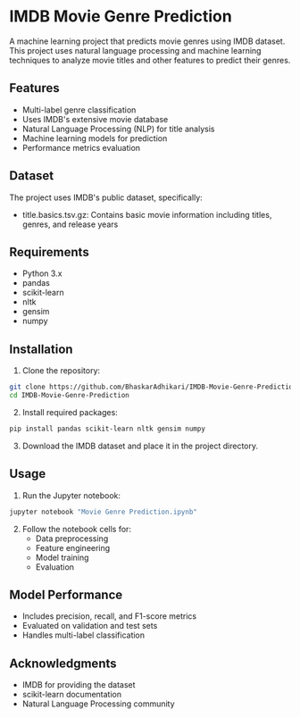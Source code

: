 # IMDB Movie Genre Prediction

A machine learning project that predicts movie genres using IMDB dataset. This project uses natural language processing and machine learning techniques to analyze movie titles and other features to predict their genres.

## Features

- Multi-label genre classification
- Uses IMDB's extensive movie database
- Natural Language Processing (NLP) for title analysis
- Machine learning models for prediction
- Performance metrics evaluation

## Dataset

The project uses IMDB's public dataset, specifically:
- title.basics.tsv.gz: Contains basic movie information including titles, genres, and release years

## Requirements

- Python 3.x
- pandas
- scikit-learn
- nltk
- gensim
- numpy

## Installation

1. Clone the repository:
```bash
git clone https://github.com/BhaskarAdhikari/IMDB-Movie-Genre-Prediction.git
cd IMDB-Movie-Genre-Prediction
```

2. Install required packages:
```bash
pip install pandas scikit-learn nltk gensim numpy
```

3. Download the IMDB dataset and place it in the project directory.

## Usage

1. Run the Jupyter notebook:
```bash
jupyter notebook "Movie Genre Prediction.ipynb"
```

2. Follow the notebook cells for:
   - Data preprocessing
   - Feature engineering
   - Model training
   - Evaluation

## Model Performance

- Includes precision, recall, and F1-score metrics
- Evaluated on validation and test sets
- Handles multi-label classification

## Acknowledgments

- IMDB for providing the dataset
- scikit-learn documentation
- Natural Language Processing community

